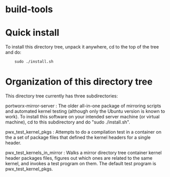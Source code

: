 # build-tools

# Quick install

To install this directory tree, unpack it anywhere, cd to the top of the
tree and do:

     	sudo ./install.sh


# Organization of this directory tree

This directory tree currently has three subdirectories:

portworx-mirror-server :
	The older all-in-one package of mirroring
	scripts and automated kernel testing (although only the Ubuntu
	version is known to work).  To install this software on
	your intended server machine (or virtual machine), cd to
	this subdirectory and do "sudo ./install.sh".

pwx_test_kernel_pkgs :
	Attempts to do a compilation test in a container on the a set of
	package files that defined the kernel headers for a single header.

pwx_test_kernels_in_mirror :
	Walks a mirror directory tree container kernel header packages
	files, figures out which ones are related to the same kernel,
	and invokes a test program on them.  The default test
	program is pwx_test_kernel_pkgs.
